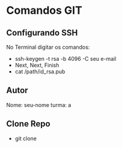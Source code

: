 # Comandos GIT

## Configurando SSH

No Terminal digitar os comandos:

 - ssh-keygen -t rsa -b 4096 -C seu e-mail
 - Next, Next, Finish
 - cat /path/id_rsa.pub
 
 ## Autor

 Nome: seu-nome
 turma: a
 
## Clone Repo 

- git clone <path-repo>



